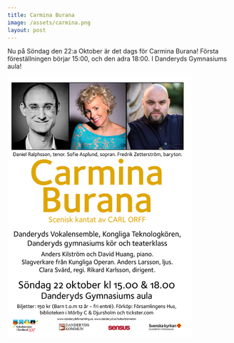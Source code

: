 ```yaml
---
title: Carmina Burana
image: /assets/carmina.png
layout: post
---
```

Nu på Söndag den 22:a Oktober är det dags för Carmina Burana! 
Första föreställningen börjar 15:00, och den adra 18:00.
I Danderyds Gymnasiums aula!

<img src="/assets/affish.png" alt="Carminaburana" style="width:414px;height:585px;"> 
